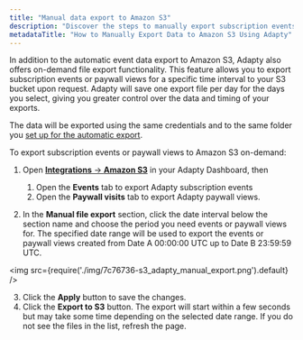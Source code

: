 ```yaml
---
title: "Manual data export to Amazon S3"
description: "Discover the steps to manually export subscription events and paywall views from Adapty to Amazon S3, giving you control over data export timing and intervals for detailed analysis."
metadataTitle: "How to Manually Export Data to Amazon S3 Using Adapty"
---
```


In addition to the automatic event data export to Amazon S3, Adapty also offers on-demand file export functionality. This feature allows you to export subscription events or paywall views for a specific time interval to your S3 bucket upon request. Adapty will save one export file per day for the days you select, giving you greater control over the data and timing of your exports. 

The data will be exported using the same credentials and to the same folder you [set up for the automatic export](set-up-amazon-s3#set-up-amazon-s3-integration-in-the-adapty-dashboard).

To export subscription events or paywall views to Amazon S3 on-demand:

1. Open [**Integrations** -> **Amazon S3**](https://app.adapty.io/integrations/s3) in your Adapty Dashboard, then

   1. Open the **Events** tab to export Adapty subscription events 
   2. Open the **Paywall visits** tab to export Adapty paywall views.
2. In the **Manual file export** section, click the date interval below the section name and choose the period you need events or paywall views for. The specified date range will be used to export the events or paywall views created from Date A 00:00:00 UTC up to Date B 23:59:59 UTC.


<img
  src={require('./img/7c76736-s3_adapty_manual_export.png').default}
/>





3. Click the **Apply** button to save the changes. 
4. Click the **Export to S3** button. The export will start within a few seconds but may take some time depending on the selected date range. If you do not see the files in the list, refresh the page.